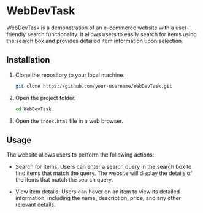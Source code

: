 # WebDevTask

WebDevTask is a demonstration of an e-commerce website with a user-friendly search functionality. It allows users to easily search for items using the search box and provides detailed item information upon selection.

## Installation

1. Clone the repository to your local machine.
   ```bash
   git clone https://github.com/your-username/WebDevTask.git
   ```

2. Open the project folder.
   ```bash
   cd WebDevTask
   ```

3. Open the `index.html` file in a web browser.

## Usage

The website allows users to perform the following actions:

- Search for items: Users can enter a search query in the search box to find items that match the query. The website will display the details of the items that match the search query.

- View item details: Users can hover on an item to view its detailed information, including the name, description, price, and any other relevant details.
